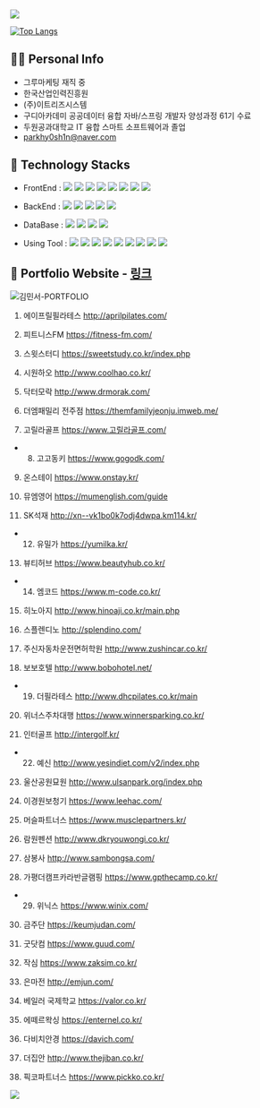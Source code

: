 ### 
<img src="https://capsule-render.vercel.app/api?type=waving&height=300&color=gradient&text=Welcom%20to%20MIN%20GitHub" />

[![Top Langs](https://github-readme-stats.vercel.app/api/top-langs/?username=parkhy0sh1n&theme=merko)](https://github.com/anuraghazra/github-readme-stats)

## 🙋‍♂️ Personal Info
- 그루마케팅 재직 중
- 한국산업인력진흥원
- (주)이트리즈시스템 
- 구디아카데미 공공데이터 융합 자바/스프링 개발자 양성과정 61기 수료
- 두원공과대학교 IT 융합 스마트 소프트웨어과 졸업
- parkhy0sh1n@naver.com

## 🔨 Technology Stacks
- FrontEnd : <span><img src="https://img.shields.io/badge/HTML-e34f26?style=flat&logo=html5&logoColor=white"/></span>
<span><img src="https://img.shields.io/badge/CSS-1572b6?style=flat&logo=css3&logoColor=white"/></span>
<span><img src="https://img.shields.io/badge/Sass-cc6699?style=flat&logo=sass&logoColor=white"/></span>
<span><img src="https://img.shields.io/badge/JavaScript-dbab09?style=flat&logo=javascript&logoColor=white"/></span>
<span><img src="https://img.shields.io/badge/jQuery-0769ad?style=flat&logo=jquery&logoColor=white"/></span>
<span><img src="https://img.shields.io/badge/Vue.js-4FC08D?style=flat-square&logo=Vue.js&logoColor=white"/></span>
<span><img src="https://img.shields.io/badge/React-61DAFB?style=flat-square&logo=react&logoColor=white"/></span>
<span><img src="https://img.shields.io/badge/Bootstrap-7952B3?style=flat&logo=bootstrap&logoColor=white"/></span>

- BackEnd : <span><img src="https://img.shields.io/badge/Java-007396?style=flat-square&logo=java&logoColor=white"/></span>
<span><img src="https://img.shields.io/badge/Spring-6DB33F?style=flat-square&logo=spring&logoColor=white"/></span>
<span><img src="https://img.shields.io/badge/JSON-000000?style=flat-square&logo=json&logoColor=white"/></span>
<span><img src="https://img.shields.io/badge/Node.js-339933?style=flat-square&logo=nodedotjs&logoColor=white"/></span>
<span><img src="https://img.shields.io/badge/php-777BB4?style=flat-square&logo=php&logoColor=white"/></span>

- DataBase : <span><img src="https://img.shields.io/badge/ORACLE-F80000?style=flat-square&logo=oracle&logoColor=white"/></span>
<span><img src="https://img.shields.io/badge/MySQL-4479A1?style=flat-square&logo=MySQL&logoColor=white"/></span>
<span><img src="https://img.shields.io/badge/MariaDB-003545?style=flat-square&logo=mariaDB&logoColor=white"/></span>
<span><img src="https://img.shields.io/badge/MongoDB-47A248?style=flat-square&logo=mongodb&logoColor=white"/></span>

- Using Tool : <span><img src="https://img.shields.io/badge/Eclipse%20IDE-2C2255?style=flat-square&logo=eclipseide&logoColor=white"/></span>
<span><img src="https://img.shields.io/badge/Visual Studio Code-007ACC?style=flat-square&logo=Visual Studio Code&logoColor=white"/></span>
<span><img src="https://img.shields.io/badge/Figma-F24E1E?style=flat-square&logo=figma&logoColor=white"/></span>
<span><img src="https://img.shields.io/badge/Adobe Photoshop-31A8FF?style=flat-square&logo=adobephotoshop&logoColor=white"/></span>
<span><img src="https://img.shields.io/badge/Adobe Illustrator-FF9A00?style=flat-square&logo=adobeillustrator&logoColor=white"/></span>
<span><img src="https://img.shields.io/badge/Postman-FF6C37?style=flat-square&logo=postman&logoColor=white"/></span>
<span><img src="https://img.shields.io/badge/Blender-E87D0D?style=flat-square&logo=blender&logoColor=white"/></span>
<span><img src="https://img.shields.io/badge/Docker-2496ED?style=flat&logo=docker&logoColor=white"/></span>
<span><img src="https://img.shields.io/badge/GitHub-181717?style=flat&logo=github&logoColor=white"/></span>


## 📝 Portfolio Website - <a href="https://parkhy0sh1n.github.io/Portfolio/">링크</a>
![김민서-PORTFOLIO](https://github.com/parkhy0sh1n/parkhy0sh1n/assets/121929284/330a5561-1173-4ddc-ad1d-1d2097320f1a)
1. 에이프릴필라테스
http://aprilpilates.com/

2. 피트니스FM
https://fitness-fm.com/

3. 스윗스터디
https://sweetstudy.co.kr/index.php

4. 시원하오
http://www.coolhao.co.kr/

5. 닥터모락
http://www.drmorak.com/

6. 더엠패밀리 전주점
https://themfamilyjeonju.imweb.me/

7. 고릴라골프
https://www.고릴라골프.com/

* 8. 고고동키
https://www.gogodk.com/

9. 온스테이
https://www.onstay.kr/

10. 뮤엠영어
https://mumenglish.com/guide

11. SK석재
http://xn--vk1bo0k7odj4dwpa.km114.kr/

* 12. 유밀가
https://yumilka.kr/

13. 뷰티허브 
https://www.beautyhub.co.kr/

* 14. 엠코드
https://www.m-code.co.kr/

15. 히노아지
http://www.hinoaji.co.kr/main.php

16. 스플렌디노
http://splendino.com/

17. 주신자동차운전면허학원
http://www.zushincar.co.kr/

18. 보보호텔
http://www.bobohotel.net/

* 19. 더필라테스
http://www.dhcpilates.co.kr/main

20. 위너스주차대행
https://www.winnersparking.co.kr/

21. 인터골프
http://intergolf.kr/

* 22. 예신
http://www.yesindiet.com/v2/index.php

23. 울산공원묘원
http://www.ulsanpark.org/index.php

24. 이경원보청기
https://www.leehac.com/

25. 머슬파트너스
https://www.musclepartners.kr/

26. 람원펜션
http://www.dkryouwongi.co.kr/

27. 삼봉사
http://www.sambongsa.com/

28. 가평더캠프카라반글램핑
https://www.gpthecamp.co.kr/

* 29. 위닉스
https://www.winix.com/

30. 금주단
https://keumjudan.com/

31. 굿닷컴
https://www.guud.com/

32. 작심
https://www.zaksim.co.kr/

33. 은마전
http://emjun.com/

34. 베일러 국제학교
https://valor.co.kr/

35. 에떼르왁싱
https://enternel.co.kr/

36. 다비치안경
https://davich.com/

37. 더집안
http://www.thejiban.co.kr/

38. 픽코파트너스
https://www.pickko.co.kr/
<img src="https://capsule-render.vercel.app/api?type=waving&height=180&color=gradient&text=Thank%20you%20for%20visiting&section=footer" />

